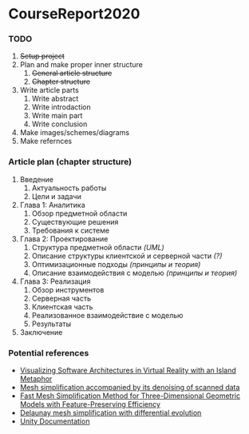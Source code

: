 # CourseReport2020

### TODO

1. ~~Setup project~~
2. Plan and make proper inner structure
   1. ~~General article structure~~
   2. ~~Chapter structure~~
3. Write article parts
   1. Write abstract
   2. Write introdaction
   3. Write main part
   4. Write conclusion
4. Make images/schemes/diagrams
5. Make refernces

### Article plan (chapter structure)

1. Введение
   1. Актуальность работы
   2. Цели и задачи
2. Глава 1: Аналитика
   1. Обзор предметной области
   2. Существующие решения
   3. Требования к системе
3. Глава 2: Проектирование
   1. Структура предметной области *(UML)*
   2. Описание структуры клиентской и серверной части *(?)*
   3. Оптимизационные подходы *(принципы и теория)*
   4. Описание взаимодействия с моделью *(принципы и теория)*
4. Глава 3: Реализация
   1. Обзор инструментов
   2. Серверная часть
   3. Клиентская часть
   4. Реализованное взаимодействие с моделью
   5. Результаты
5. Заключение

### Potential references

- [Visualizing Software Architectures in Virtual Reality with an Island Metaphor](https://doi.org/10.1007/978-3-319-91581-4_13)
- [Mesh simplification accompanied by its denoising of scanned data](https://doi.org/10.1007/s00366-018-0647-x)
- [Fast Mesh Simplification Method for Three-Dimensional Geometric Models with Feature-Preserving Efficiency](https://doi.org/10.1155/2019/4926190)
- [Delaunay mesh simplification with differential evolution](https://doi.org/10.1145/3272127.3275068)
- [Unity Documentation](docs.unity3d.com)